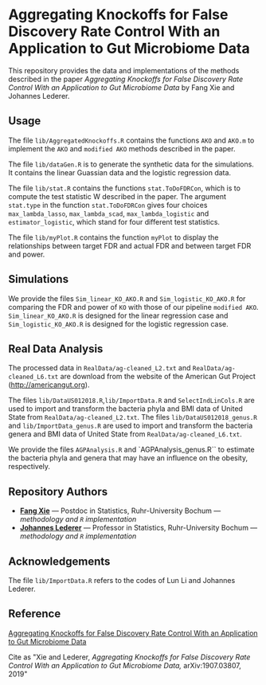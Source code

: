 # Aggregating Knockoffs for False Discovery Rate Control With an Application to Gut Microbiome Data

This repository provides the data and implementations of the methods described in the paper
*Aggregating Knockoffs for False Discovery Rate Control With an Application to Gut Microbiome Data* by
Fang Xie and Johannes Lederer.

## Usage

The file `lib/AggregatedKnockoffs.R` contains the functions `AKO` and `AKO.m` to implement the `AKO` and `modified AKO` methods described in the  paper.

The file `lib/dataGen.R` is to generate the synthetic data for the simulations. It contains the linear Guassian data and the logistic regression data.

The file `lib/stat.R` contains the functions `stat.ToDoFDRCon`, which is to compute the test statistic W described in the paper. The argument `stat.type` in the function `stat.ToDoFDRCon` gives four choices `max_lambda_lasso`, `max_lambda_scad`, `max_lambda_logistic` and `estimator_logistic`, which stand for four different test statistics.

The file `lib/myPlot.R` contains the function `myPlot` to display the relationships between target FDR and actual FDR and between target FDR and power.

## Simulations
We provide the files `Sim_linear_KO_AKO.R` and `Sim_logistic_KO_AKO.R` for comparing the FDR and power of `KO` with those of our pipeline `modified AKO`. `Sim_linear_KO_AKO.R` is designed for the linear regression case and `Sim_logistic_KO_AKO.R` is designed for the logistic regression case.

## Real Data Analysis
The processed data in `RealData/ag-cleaned_L2.txt` and `RealData/ag-cleaned_L6.txt` are download from the website of the American Gut Project (http://americangut.org).

The files `lib/DataUS012018.R`,`lib/ImportData.R` and `SelectIndLinCols.R` are used to import and transform the bacteria phyla and BMI data of United State from `RealData/ag-cleaned_L2.txt`. The files `lib/DataUS012018_genus.R` and `lib/ImportData_genus.R` are used to import and transform the bacteria genera and BMI data of United State from `RealData/ag-cleaned_L6.txt`. 

We provide the files `AGPAnalysis.R` and `AGPAnalysis_genus.R`` to estimate the bacteria phyla and genera that may have an influence on the obesity, respectively.


## Repository Authors

* **[Fang Xie](fang.xie@rub.de)** &mdash; Postdoc in Statistics, Ruhr-University Bochum &mdash; *methodology and `R` implementation*
* **[Johannes Lederer](johannes.lederer@rub.de)** &mdash; Professor in Statistics, Ruhr-University Bochum &mdash; *methodology and `R` implementation*


## Acknowledgements
The file `lib/ImportData.R` refers to the codes of Lun Li and Johannes Lederer.

## Reference

[Aggregating Knockoffs for False Discovery Rate Control With an Application to Gut Microbiome Data](https://arxiv.org/abs/1907.03807)

Cite as "Xie and Lederer, *Aggregating Knockoffs for False Discovery Rate Control With an Application to Gut Microbiome Data,* arXiv:1907.03807, 2019"



